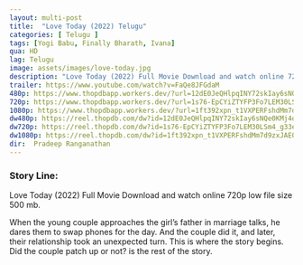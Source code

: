 ```yaml
---
layout: multi-post
title:  "Love Today (2022) Telugu"
categories: [ Telugu ]
tags: [Yogi Babu, Finally Bharath, Ivana]
qua: HD
lag: Telugu
image: assets/images/love-today.jpg
description: "Love Today (2022) Full Movie Download and watch online 720p low file size 500 mb."
trailer: https://www.youtube.com/watch?v=FaQe8JFGdaM
480p: https://www.thopdbapp.workers.dev/?url=12dE0JeQHlpqINY72skIay6sNQe0KMj4o
720p: https://www.thopdbapp.workers.dev/?url=1s76-EpCYiZTYFP3Fo7LEM30LSm4_g33e
1080p: https://www.thopdbapp.workers.dev/?url=1ft392xpn_t1VXPERFshdMm7d9zxJAE0N
dw480p: https://reel.thopdb.com/dw?id=12dE0JeQHlpqINY72skIay6sNQe0KMj4o
dw720p: https://reel.thopdb.com/dw?id=1s76-EpCYiZTYFP3Fo7LEM30LSm4_g33e
dw1080p: https://reel.thopdb.com/dw?id=1ft392xpn_t1VXPERFshdMm7d9zxJAE0N
dir:  Pradeep Ranganathan
---
```


### Story Line:
Love Today (2022) Full Movie Download and watch online 720p low file size 500 mb.

When the young couple approaches the girl’s father in marriage talks, he dares them to swap phones for the day. And the couple did it, and later, their relationship took an unexpected turn. This is where the story begins. Did the couple patch up or not? is the rest of the story.